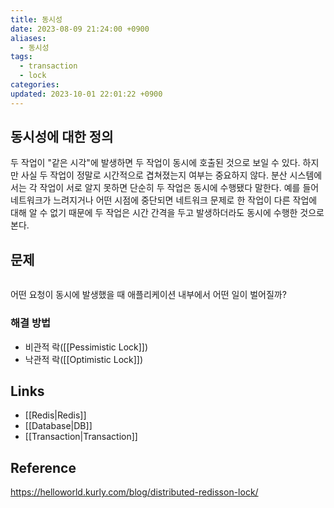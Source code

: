 ```yaml
---
title: 동시성
date: 2023-08-09 21:24:00 +0900
aliases:
  - 동시성
tags:
  - transaction
  - lock
categories: 
updated: 2023-10-01 22:01:22 +0900
---
```


## 동시성에 대한 정의

두 작업이 "같은 시각"에 발생하면 두 작업이 동시에 호출된 것으로 보일 수 있다. 하지만 사실 두 작업이 정말로 시간적으로 겹쳐졌는지 여부는 중요하지 않다. 분산 시스템에서는 각 작업이 서로 알지 못하면 단순히 두 작업은 동시에 수행됐다 말한다. 예를 들어 네트워크가 느려지거나 어떤 시점에 중단되면 네트워크 문제로 한 작업이 다른 작업에 대해 알 수 없기 때문에 두 작업은 시간 간격을 두고 발생하더라도 동시에 수행한 것으로 본다.

## 문제

```java

```

어떤 요청이 동시에 발생했을 때 애플리케이션 내부에서 어떤 일이 벌어질까?

### 해결 방법

- 비관적 락([[Pessimistic Lock]])
- 낙관적 락([[Optimistic Lock]])

## Links

- [[Redis|Redis]]
- [[Database|DB]]
- [[Transaction|Transaction]]

## Reference

https://helloworld.kurly.com/blog/distributed-redisson-lock/
